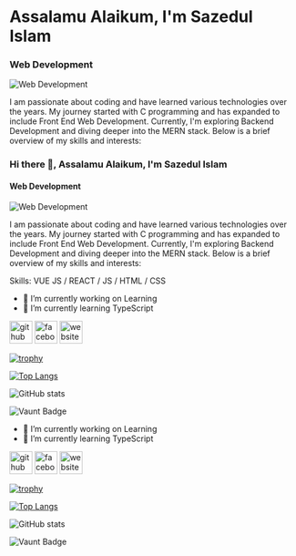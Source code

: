 # Assalamu Alaikum, I'm Sazedul Islam
### Web Development
![Web Development](https://media.licdn.com/dms/image/v2/D5616AQHkJ5TQrtfXkw/profile-displaybackgroundimage-shrink_350_1400/profile-displaybackgroundimage-shrink_350_1400/0/1723618443409?e=1736380800&v=beta&t=GdpU0IxuDQ6nBAegFIU9tUbUkVYNggvOOKUvx_jJY9s)

I am passionate about coding and have learned various technologies over the years. My journey started with C programming and has expanded to include Front End Web Development. Currently, I'm exploring Backend Development and diving deeper into the MERN stack. Below is a brief overview of my skills and interests:

### Hi there 👋, Assalamu Alaikum, I'm Sazedul Islam
#### Web Development
![Web Development](https://media.licdn.com/dms/image/v2/D5616AQHkJ5TQrtfXkw/profile-displaybackgroundimage-shrink_350_1400/profile-displaybackgroundimage-shrink_350_1400/0/1723618443409?e=1736380800&v=beta&t=GdpU0IxuDQ6nBAegFIU9tUbUkVYNggvOOKUvx_jJY9s)

I am passionate about coding and have learned various technologies over the years. My journey started with C programming and has expanded to include Front End Web Development. Currently, I'm exploring Backend Development and diving deeper into the MERN stack. Below is a brief overview of my skills and interests:

Skills: VUE JS / REACT / JS / HTML / CSS

- 🔭 I’m currently working on Learning  
- 🌱 I’m currently learning TypeScript 


[<img src='https://cdn.jsdelivr.net/npm/simple-icons@3.0.1/icons/github.svg' alt='github' height='40'>](https://github.com/https://github.com/sazedul-islam)  [<img src='https://cdn.jsdelivr.net/npm/simple-icons@3.0.1/icons/facebook.svg' alt='facebook' height='40'>](https://www.facebook.com/https://www.facebook.com/Sazadul.2001)  [<img src='https://cdn.jsdelivr.net/npm/simple-icons@3.0.1/icons/icloud.svg' alt='website' height='40'>](sazedulislam.com)  

[![trophy](https://github-profile-trophy.vercel.app/?username=https://github.com/sazedul-islam)](https://github.com/ryo-ma/github-profile-trophy)

[![Top Langs](https://github-readme-stats.vercel.app/api/top-langs/?username=https://github.com/sazedul-islam)](https://github.com/anuraghazra/github-readme-stats)

![GitHub stats](https://github-readme-stats.vercel.app/api?username=https://github.com/sazedul-islam&show_icons=true&count_private=true)  

![Vaunt Badge](https://api.vaunt.dev/v1/github/entities/https://github.com/sazedul-islam/contributions?format=svg&private=true)  



- 🔭 I’m currently working on Learning  
- 🌱 I’m currently learning TypeScript 


[<img src='https://cdn.jsdelivr.net/npm/simple-icons@3.0.1/icons/github.svg' alt='github' height='40'>](https://github.com/https://github.com/sazedul-islam)  [<img src='https://cdn.jsdelivr.net/npm/simple-icons@3.0.1/icons/facebook.svg' alt='facebook' height='40'>](https://www.facebook.com/https://www.facebook.com/Sazadul.2001)  [<img src='https://cdn.jsdelivr.net/npm/simple-icons@3.0.1/icons/icloud.svg' alt='website' height='40'>](sazedulislam.com)  

[![trophy](https://github-profile-trophy.vercel.app/?username=https://github.com/sazedul-islam)](https://github.com/ryo-ma/github-profile-trophy)

[![Top Langs](https://github-readme-stats.vercel.app/api/top-langs/?username=https://github.com/sazedul-islam)](https://github.com/anuraghazra/github-readme-stats)

![GitHub stats](https://github-readme-stats.vercel.app/api?username=https://github.com/sazedul-islam&show_icons=true&count_private=true)  

![Vaunt Badge](https://api.vaunt.dev/v1/github/entities/https://github.com/sazedul-islam/contributions?format=svg&private=true)  


